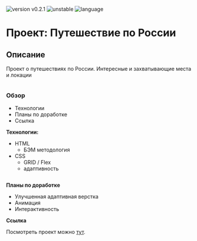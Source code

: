 
![version v0.2.1](https://img.shields.io/badge/version-v0.1.2-success)
![unstable](https://img.shields.io/badge/stability-unstable-red)
![language](https://img.shields.io/badge/language-HTML%20%2F%20CSS-blue)


# Проект: Путешествие по России

## Описание
Проект о путешествиях по России. Интересные и захватывающие места и локации  
<p align="center">
<img src="https://i.pinimg.com/originals/a2/5a/12/a25a12b83aae5d6e614300088a285db0.gif" alt="">
</p>

### Обзор
* Технологии
* Планы по доработке
* Ссылка

**Технологии:**

* HTML
  * БЭМ методология
* CSS
  * GRID / Flex
  * адаптивность


<p align="center">
<img src="https://blog.theodo.com/c62edd75f2fd2e94c7fa9758db463f0b/debugging-css.gif" alt="">
</p>

**Планы по доработке**

* Улучшенная адаптивная верстка
* Анимация
* Интерактивность

**Ссылка**

Посмотреть проект можно [тут](https://alexsarva.github.io/russian-travel/index.html).
<p align="center">
<img src="https://media4.giphy.com/media/8Iv5lqKwKsZ2g/giphy.gif" alt="">
</p>
